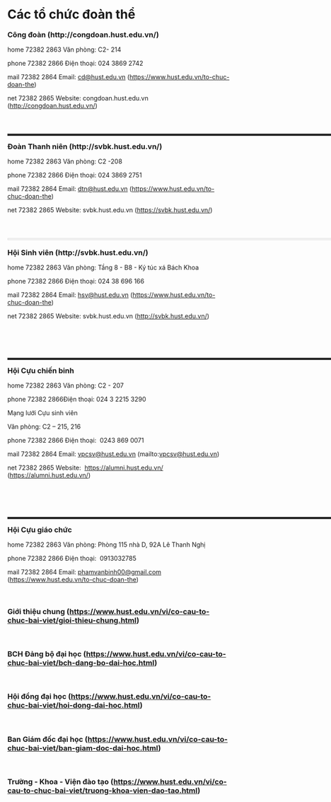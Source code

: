 # Các tổ chức đoàn thể

<h3 style="margin-top:10px; margin-bottom:15px">Công đoàn (http://congdoan.hust.edu.vn/)</h3>

home 72382 2863
Văn phòng: C2- 214

phone 72382 2866
Điện thoại: 024 3869 2742

mail 72382 2864
Email: cd@hust.edu.vn (https://www.hust.edu.vn/to-chuc-doan-the)

net 72382 2865
Website: congdoan.hust.edu.vn (http://congdoan.hust.edu.vn/)

<hr style="border:2px solid rgba(128, 128, 128, 0.18); color:rgb(0, 0, 0); clear:both; width:899.922px; margin-top:55px"/>

<h3 style="margin-top:10px; margin-bottom:15px">Đoàn Thanh niên (http://svbk.hust.edu.vn/)</h3>

home 72382 2863
Văn phòng: C2 -208

phone 72382 2866
Điện thoại: 024 3869 2751

mail 72382 2864
Email: dtn@hust.edu.vn (https://www.hust.edu.vn/to-chuc-doan-the)

net 72382 2865
Website: svbk.hust.edu.vn (https://svbk.hust.edu.vn/)

<hr style="border:2px solid rgba(128, 128, 128, 0.18); font-family:Calibri; font-size:18px; font-style:normal; font-variant-ligatures:normal; font-weight:400; text-align:start; white-space:normal; background-color:rgb(255, 255, 255); text-decoration-thickness:initial; text-decoration-style:initial; text-decoration-color:initial; color:rgb(0, 0, 0); clear:both; width:899.922px; margin-top:55px"/>

<h3 style="margin-top:10px; margin-bottom:15px">Hội Sinh viên (http://svbk.hust.edu.vn/)</h3>

home 72382 2863
Văn phòng: Tầng 8 - B8 - Ký túc xá Bách Khoa

phone 72382 2866
Điện thoại: 024 38 696 166

mail 72382 2864
Email: hsv@hust.edu.vn (https://www.hust.edu.vn/to-chuc-doan-the)

net 72382 2865
Website: svbk.hust.edu.vn (http://svbk.hust.edu.vn/)

 
<hr style="border:2px solid rgba(128, 128, 128, 0.18); color:rgb(0, 0, 0); clear:both; width:899.922px; margin-top:55px"/>

<h3 style="margin-top:10px; margin-bottom:15px">Hội Cựu chiến binh</h3>

home 72382 2863
Văn phòng: C2 - 207
 

phone 72382 2866Điện thoại: 024 3 2215 3290

Mạng lưới Cựu sinh viên
 

Văn phòng: C2 – 215, 216

phone 72382 2866
Điện thoại:  0243 869 0071

mail 72382 2864
Email: vpcsv@hust.edu.vn (mailto:vpcsv@hust.edu.vn) 

net 72382 2865
Website:  https://alumni.hust.edu.vn/ (https://alumni.hust.edu.vn/) 

 

<hr style="border:2px solid rgba(128, 128, 128, 0.18); clear:both; width:899.922px; margin-top:55px"/>

<h3 style="margin-top:10px; margin-bottom:15px">Hội Cựu giáo chức</h3>

home 72382 2863
Văn phòng: Phòng 115 nhà D, 92A Lê Thanh Nghị

phone 72382 2866
Điện thoại:  0913032785

mail 72382 2864
Email: phamvanbinh00@gmail.com (https://www.hust.edu.vn/to-chuc-doan-the)

 <h3>Giới thiệu chung (https://www.hust.edu.vn/vi/co-cau-to-chuc-bai-viet/gioi-thieu-chung.html)</h3>
 <h3>BCH Đảng bộ đại học (https://www.hust.edu.vn/vi/co-cau-to-chuc-bai-viet/bch-dang-bo-dai-hoc.html)</h3>
 <h3>Hội đồng đại học (https://www.hust.edu.vn/vi/co-cau-to-chuc-bai-viet/hoi-dong-dai-hoc.html)</h3>
 <h3>Ban Giám đốc đại học (https://www.hust.edu.vn/vi/co-cau-to-chuc-bai-viet/ban-giam-doc-dai-hoc.html)</h3>
 <h3>Trường - Khoa - Viện đào tạo (https://www.hust.edu.vn/vi/co-cau-to-chuc-bai-viet/truong-khoa-vien-dao-tao.html)</h3>